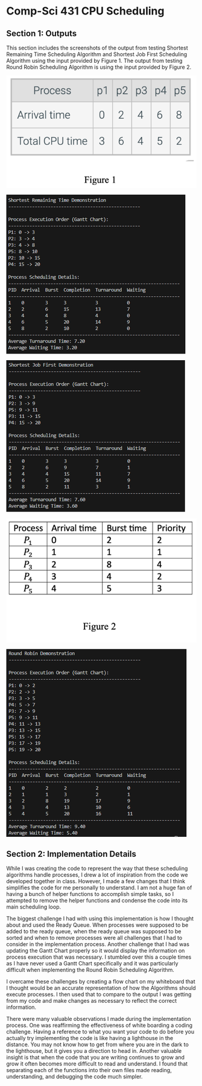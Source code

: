 # Comp-Sci 431 CPU Scheduling
## Section 1: Outputs

This section includes the screenshots of the output from testing Shortest Remaining Time Scheduling Algorithm and Shortest Job First Scheduling Algorithm using the input provided by Figure 1. The output from testing Round Robin Scheduling Algorithm is using the input provided by Figure 2.

![image](resources/figure_1.PNG)

![image](resources/shortest_remaining_time_demo.PNG)

![image](resources/shortest_job_first_demo.PNG)

![image](resources/figure_2.PNG)

![image](resources/round_robin_demo.PNG)


## Section 2: Implementation Details

While I was creating the code to represent the way that these scheduling algorithms handle processes, I drew a lot of inspiration from the code we developed together in class. However, I made a few changes that I think simplifies the code for me personally to understand. I am not a huge fan of having a bunch of helper functions to accomplish simple tasks, so I attempted to remove the helper functions and condense the code into its main scheduling loop.

The biggest challenge I had with using this implementation is how I thought about and used the Ready Queue. When processes were supposed to be added to the ready queue, when the ready queue was supposed to be sorted and when to remove processes were all challenges that I had to consider in the implementation process. Another challenge that I had was updating the Gantt Chart properly so it would display the information on process execution that was necessary. I stumbled over this a couple times as I have never used a Gantt Chart specifically and it was particularly difficult when implementing the Round Robin Scheduling Algorithm.

I overcame these challenges by creating a flow chart on my whiteboard that I thought would be an accurate representation of how the Algorithms should execute processes. I then used that to compare to the output I was getting from my code and make changes as necessary to reflect the correct information.

There were many valuable observations I made during the implementation process. One was reaffirming the effectiveness of white boarding a coding challenge. Having a reference to what you want your code to do before you actually try implementing the code is like having a lighthouse in the distance. You may not know how to get from where you are in the dark to the lighthouse, but it gives you a direction to head in. Another valuable insight is that when the code that you are writing continues to grow and grow it often becomes more difficult to read and understand. I found that separating each of the functions into their own files made reading, understanding, and debugging the code much simpler.
